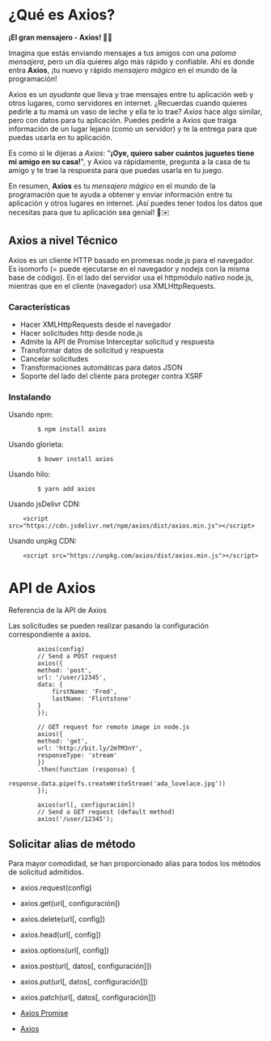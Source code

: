 # ¿Qué es Axios?

**¡El gran mensajero - Axios! 🌈✨**

Imagina que estás enviando mensajes a tus amigos con una *paloma mensajera*, pero un día quieres algo más rápido y confiable. Ahí es donde entra **Axios**, ¡tu nuevo y rápido *mensajero mágico* en el mundo de la programación!

Axios es un *ayudante* que lleva y trae mensajes entre tu aplicación web y otros lugares, como servidores en internet. ¿Recuerdas cuando quieres pedirle a tu mamá un vaso de leche y ella te lo trae? *Axios* hace algo similar, pero con datos para tu aplicación. Puedes pedirle a Axios que traiga información de un lugar lejano (como un servidor) y te la entrega para que puedas usarla en tu aplicación.

Es como si le dijeras a *Axios*: "**¡Oye, quiero saber cuántos juguetes tiene mi amigo en su casa!**", y Axios va rápidamente, pregunta a la casa de tu amigo y te trae la respuesta para que puedas usarla en tu juego.

En resumen, **Axios** es tu *mensajero mágico* en el mundo de la programación que te ayuda a obtener y enviar información entre tu aplicación y otros lugares en internet. ¡Así puedes tener todos los datos que necesitas para que tu aplicación sea genial! 🚀✉️


## Axios a nivel Técnico 

Axios es un cliente HTTP basado en promesas node.js para el navegador. Es isomorfo (= puede ejecutarse en el navegador y nodejs con la misma base de código). En el lado del servidor usa el httpmódulo nativo node.js, mientras que en el cliente (navegador) usa XMLHttpRequests.

### Características

- Hacer XMLHttpRequests desde el navegador
- Hacer solicitudes http desde node.js
- Admite la API de Promise
 Interceptar solicitud y respuesta
- Transformar datos de solicitud y respuesta
- Cancelar solicitudes
- Transformaciones automáticas para datos JSON
- Soporte del lado del cliente para proteger contra XSRF

### Instalando
Usando npm:

            $ npm install axios
Usando glorieta:

            $ bower install axios
Usando hilo:

            $ yarn add axios
Usando jsDelivr CDN:

        <script src="https://cdn.jsdelivr.net/npm/axios/dist/axios.min.js"></script>
Usando unpkg CDN:

        <script src="https://unpkg.com/axios/dist/axios.min.js"></script>

# API de Axios
Referencia de la API de Axios

Las solicitudes se pueden realizar pasando la configuración correspondiente a axios.

            axios(config)
            // Send a POST request
            axios({
            method: 'post',
            url: '/user/12345',
            data: {
                firstName: 'Fred',
                lastName: 'Flintstone'
            }
            });

            // GET request for remote image in node.js
            axios({
            method: 'get',
            url: 'http://bit.ly/2mTM3nY',
            responseType: 'stream'
            })
            .then(function (response) {
                response.data.pipe(fs.createWriteStream('ada_lovelace.jpg'))
            });

            axios(url[, configuración])
            // Send a GET request (default method)
            axios('/user/12345');


## Solicitar alias de método
Para mayor comodidad, se han proporcionado alias para todos los métodos de solicitud admitidos.

- axios.request(config)
- axios.get(url[, configuración])
- axios.delete(url[, config])
- axios.head(url[, config])
- axios.options(url[, config])
- axios.post(url[, datos[, configuración]])
- axios.put(url[, datos[, configuración]])
- axios.patch(url[, datos[, configuración]])

- [Axios Promise](https://github.com/axios/axios#axiosputurl-data-config)
- [Axios](https://axios-http.com/docs/intro)
